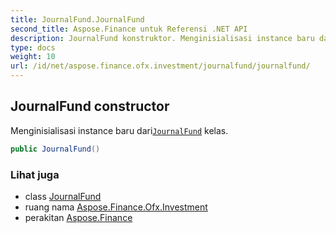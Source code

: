 ```yaml
---
title: JournalFund.JournalFund
second_title: Aspose.Finance untuk Referensi .NET API
description: JournalFund konstruktor. Menginisialisasi instance baru dariJournalFund kelas.
type: docs
weight: 10
url: /id/net/aspose.finance.ofx.investment/journalfund/journalfund/
---
```

## JournalFund constructor

Menginisialisasi instance baru dari[`JournalFund`](../) kelas.

```csharp
public JournalFund()
```

### Lihat juga

* class [JournalFund](../)
* ruang nama [Aspose.Finance.Ofx.Investment](../../journalfund/)
* perakitan [Aspose.Finance](../../../)


